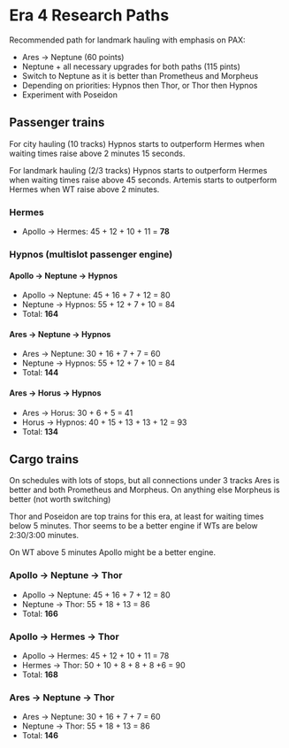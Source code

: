 # Era 4 Research Paths

Recommended path for landmark hauling with emphasis on PAX:
 * Ares -> Neptune (60 points)
 * Neptune + all necessary upgrades for both paths (115 pints)
 * Switch to Neptune as it is better than Prometheus and Morpheus
 * Depending on priorities: Hypnos then Thor, or Thor then Hypnos
 * Experiment with Poseidon

## Passenger trains
For city hauling (10 tracks) Hypnos starts to outperform Hermes when waiting times raise above 2 minutes 15 seconds.

For landmark hauling (2/3 tracks)  Hypnos starts to outperform Hermes when waiting times raise above 45 seconds. Artemis starts to outperform Hermes when WT raise above 2 minutes.

### Hermes
 * Apollo -> Hermes: 45 + 12 + 10 + 11 = **78**

### Hypnos (multislot passenger engine)
#### Apollo -> Neptune -> Hypnos
 * Apollo -> Neptune: 45 + 16 + 7 + 12 = 80
 * Neptune -> Hypnos: 55 + 12 + 7 + 10 = 84
 * Total: **164**

#### Ares -> Neptune -> Hypnos
 * Ares -> Neptune: 30 + 16 + 7 + 7 = 60
 * Neptune -> Hypnos: 55 + 12 + 7 + 10 = 84
 * Total: **144**

#### Ares -> Horus -> Hypnos
 * Ares -> Horus: 30 + 6 + 5 = 41
 * Horus -> Hypnos: 40 + 15 + 13 + 13 + 12 = 93
 * Total: **134**

## Cargo trains
On schedules with lots of stops, but all connections under 3 tracks Ares is better and both Prometheus and Morpheus. On anything else Morpheus is better (not worth switching)

Thor and Poseidon are top trains for this era, at least for waiting times below 5 minutes. Thor seems to be a better engine if WTs are below 2:30/3:00 minutes.

On WT above 5 minutes Apollo might be a better engine.

### Apollo -> Neptune -> Thor
 * Apollo -> Neptune: 45 + 16 + 7 + 12 = 80
 * Neptune -> Thor: 55 + 18 + 13 = 86
 * Total: **166**

### Apollo -> Hermes -> Thor
 * Apollo -> Hermes: 45 + 12 + 10 + 11 = 78
 * Hermes -> Thor: 50 + 10 + 8 + 8 + 8 +6 = 90
 * Total: **168**

### Ares -> Neptune -> Thor
 * Ares -> Neptune: 30 + 16 + 7 + 7 = 60
 * Neptune -> Thor: 55 + 18 + 13 = 86
 * Total: **146**
